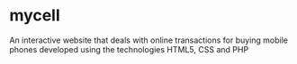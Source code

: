 # mycell

An interactive website that deals with online transactions for buying mobile phones developed using the technologies HTML5, CSS and PHP
